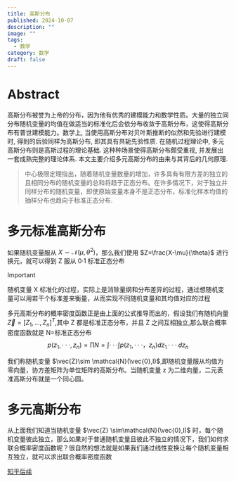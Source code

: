 ```yaml
---
title: 高斯分布
published: 2024-10-07
description: ""
image: ""
tags:
  - 数学
category: 数学
draft: false
---
```


# Abstract

高斯分布被誉为上帝的分布，因为他有优秀的建模能力和数学性质。大量的独立同分布随机变量的均值在做适当的标准化后会依分布收敛于高斯分布，这使得高斯分布有普世建模能力。数学上, 当使用高斯分布对贝叶斯推断的似然和先验进行建模时, 得到的后验同样为高斯分布, 即其具有共轭先验性质. 在随机过程理论中, 多元高斯分布则是高斯过程的理论基础. 这种种场景使得高斯分布颇受重视, 并发展出一套成熟完整的理论体系. 本文主要介绍多元高斯分布的由来与其背后的几何原理.

>中心极限定理指出，随着随机变量数量的增加，许多具有有限方差的独立的且相同分布的随机变量的总和将趋于正态分布。在许多情况下，对于独立并同样分布的随机变量，即使原始变量本身不是正态分布，标准化样本均值的抽样分布也趋向于标准正态分布.

# 多元标准高斯分布

如果随机变量服从 $X\sim \mathcal{N}(\mu,\theta^2)$，那么我们使用 $Z=\frac{X-\mu}{\theta}$ 进行换元，就可以得到 Z 服从 0·1 标准正态分布

>[!important]
随机变量 X 标准化的过程，实际上是消除量纲和分布差异的过程，通过想随机变量可以用若干个标准差来衡量，从而实现不同随机变量和其均值对应的过程

多元高斯分布的概率密度函数正是由上面的公式推导而出的，假设我们有随机向量 $\vec{Z}=[Z_1,...,Z_n]^T$,其中 Z 都是标准正态分布，并且 Z 之间互相独立,那么联合概率密度函数就是
N=标准正态分布
$$
p(z_1,···,z_n)=\prod{N}=\int···\int{p(z_1,···，z_n)dz_1···dz_n}
$$

我们称随机变量 $\vec{Z}\sim \mathcal{N}(\vec{0},I)$,即随机变量服从均值为零向量，协方差矩阵为单位矩阵的高斯分布。当随机变量 z 为二维向量，二元表准高斯分布就是一个同心圆。

# 多元高斯分布

从上面我们知道当随机变量 $\vec{Z} \sim\mathcal{N}(\vec{0},I)$ 时，每个随机变量彼此独立，那么如果对于普通随机变量且彼此不独立的情况下，我们如何求联合概率密度函数呢？很自然的想法就是如果我们通过线性变换让每个随机变量相互独立，就可以求出联合概率密度函数

[知乎后续](https://zhuanlan.zhihu.com/p/58987388)
